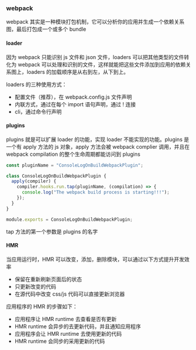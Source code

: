 ### webpack

webpack 其实是一种模块打包机制，它可以分析你的应用并生成一个依赖关系图，最后打包成一个或多个 bundle

#### loader

因为 webpack 只能识别 js 文件和 json 文件，loaders 可以把其他类型的文件转化为 webpack 可以处理和识别的文件，这样就能把这些文件添加到应用的依赖关系图上，loaders 的加载顺序是从右到左，从下到上。

loaders 的三种使用方式：

- 配置文件（推荐），在 webpack.config.js 文件声明
- 内联方式，通过在每个 import 语句声明，通过 ! 连接
- cli，通过命令行声明

#### plugins

plugins 就是可以扩展 loader 的功能，实现 loader 不能实现的功能。plugins 是一个有 apply 方法的 js 对象，apply 方法会被 webpack complier 调用，并且在 webpack compilation 的整个生命周期都能访问到 plugins

```js
const pluginName = "ConsoleLogOnBuildWebpackPlugin";

class ConsoleLogOnBuildWebpackPlugin {
  apply(compiler) {
    compiler.hooks.run.tap(pluginName, (compilation) => {
      console.log("The webpack build process is starting!!!");
    });
  }
}

module.exports = ConsoleLogOnBuildWebpackPlugin;
```

tap 方法的第一个参数是 plugins 的名字

#### HMR

当应用运行时，HMR 可以改变，添加，删除模块，可以通过以下方式提升开发效率

- 保留在重新刷新页面后的状态
- 只更新改变的代码
- 在源代码中改变 css/js 代码可以直接更新浏览器

应用程序的 HMR 的步骤如下：

- 应用程序让 HMR runtime 去查看是否有更新
- HMR runtime 会异步的去更新代码，并且通知应用程序
- 应用程序会让 HMR runtime 去使用更新的代码
- HMR runtime 会同步的采用更新的代码



